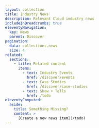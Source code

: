```yaml
---
layout: collection
title: Industry News
description: Relevant Cloud industry news
includeInBreadcrumbs: true
eleventyNavigation:
  key: News
  parent: Discover
pagination:
  data: collections.news
  size: 4
related:
  sections:
    - title: Related content
      items:
        - text: Industry Events
          href: /discover/events
        - text: Case Studies
          href: /discover/case-studies
        - text: Show + Tells
          href: /todo
eleventyComputed:
  aside:
    title: Something Missing?
    content: >
      [Create a new news item](/todo)
---
```

